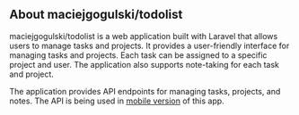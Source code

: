 ## About maciejgogulski/todolist

maciejgogulski/todolist is a web application built with Laravel that allows users to manage tasks and projects. It provides a user-friendly interface for managing tasks and projects. Each task can be assigned to a specific project and user. The application also supports note-taking for each task and project.

The application provides API endpoints for managing tasks, projects, and notes. The API is being used in <a href="https://github.com/maciejgogulski/todolist_mobile">mobile version</a> of this app.
